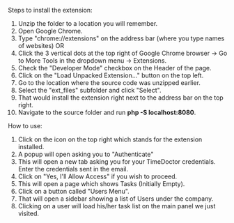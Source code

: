 Steps to install the extension:

1. Unzip the folder to a location you will remember.
2. Open Google Chrome.
3. Type "chrome://extensions" on the address bar (where you type names of websites) 
OR
4. Click the 3 vertical dots at the top right of Google Chrome browser -> Go to More Tools in the dropdown menu -> Extensions. 
5. Check the "Developer Mode" checkbox on the Header of the page.
6. Click on the "Load Unpacked Extension..." button on the top left.
7. Go to the location where the source code was unzipped earlier. 
8. Select the "ext_files" subfolder and click "Select".
9. That would install the extension right next to the address bar on the top right. 
10. Navigate to the source folder and run **php -S localhost:8080**.

How to use: 
1. Click on the icon on the top right which stands for the extension installed.
2. A popup will open asking you to "Authenticate" 
3. This will open a new tab asking you for your TimeDoctor credentials. Enter the credentials sent in the email. 
4. Click on "Yes, I'll Allow Access" if you wish to proceed. 
5. This will open a page which shows Tasks (Initially Empty).
6. Click on a button called "Users Menu". 
7. That will open a sidebar showing a list of Users under the company.
8. Clicking on a user will load his/her task list on the main panel we just visited. 

